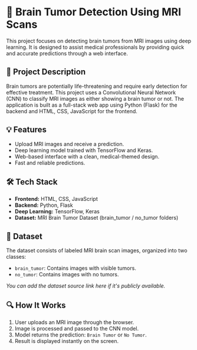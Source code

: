 # 🧠 Brain Tumor Detection Using MRI Scans


This project focuses on detecting brain tumors from MRI images using deep learning. It is designed to assist medical professionals by providing quick and accurate predictions through a web interface.

## 📝 Project Description

Brain tumors are potentially life-threatening and require early detection for effective treatment. This project uses a Convolutional Neural Network (CNN) to classify MRI images as either showing a brain tumor or not. The application is built as a full-stack web app using Python (Flask) for the backend and HTML, CSS, JavaScript for the frontend.

## 💡 Features

- Upload MRI images and receive a prediction.
- Deep learning model trained with TensorFlow and Keras.
- Web-based interface with a clean, medical-themed design.
- Fast and reliable predictions.


## 🛠️ Tech Stack

- **Frontend:** HTML, CSS, JavaScript
- **Backend:** Python, Flask
- **Deep Learning:** TensorFlow, Keras
- **Dataset:** MRI Brain Tumor Dataset (brain_tumor / no_tumor folders)

## 🧪 Dataset

The dataset consists of labeled MRI brain scan images, organized into two classes:
- `brain_tumor`: Contains images with visible tumors.
- `no_tumor`: Contains images with no tumors.

*You can add the dataset source link here if it's publicly available.*

## 🔍 How It Works

1. User uploads an MRI image through the browser.
2. Image is processed and passed to the CNN model.
3. Model returns the prediction: `Brain Tumor` or `No Tumor`.
4. Result is displayed instantly on the screen.
